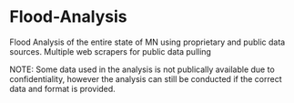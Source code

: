 # Flood-Analysis
Flood Analysis of the entire state of MN using proprietary and public data sources. Multiple web scrapers for public data pulling  




NOTE: Some data used in the analysis is not publically available due to confidentiality, however the analysis can still be conducted if the correct data and format is provided. 

